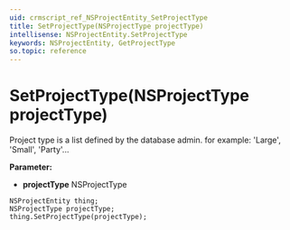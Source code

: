 ```yaml
---
uid: crmscript_ref_NSProjectEntity_SetProjectType
title: SetProjectType(NSProjectType projectType)
intellisense: NSProjectEntity.SetProjectType
keywords: NSProjectEntity, GetProjectType
so.topic: reference
---
```


# SetProjectType(NSProjectType projectType)

Project type is a list defined by the database admin. for example: 'Large', 'Small', 'Party'...

**Parameter:** 
 - **projectType** NSProjectType

```crmscript
NSProjectEntity thing;
NSProjectType projectType;
thing.SetProjectType(projectType);
```

